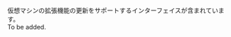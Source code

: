 <Namespace Name="Microsoft.Azure.Management.Compute.Fluent.VirtualMachineExtension.Update">
  <Docs>
    <summary>仮想マシンの拡張機能の更新をサポートするインターフェイスが含まれています。</summary> 
    <remarks>To be added.</remarks>
  </Docs>
</Namespace>
